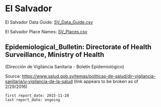 # El Salvador

El Salvador Data Guide\: [SV_Data_Guide.csv](SV_Data_Guide.csv)

El Salvador Place Names: [SV_Places.csv](SV_Places.csv)

## Epidemiological_Bulletin: Directorate of Health Surveillance, Ministry of Health
\(Dirección de Vigilancia Sanitaria - Boletín Epidemiológico\)

Source: <https://www.salud.gob.sv/temas/politicas-de-salud/dir-vigilancia-sanitaria/u-vigilancia-de-la-salud> (link appears to be broken as of 2/29/2016)

    first report_date: 2015-11-28
    last report_date: ongoing
